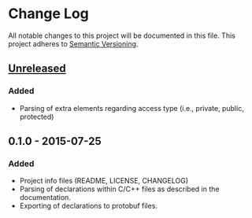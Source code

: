 # Change Log
All notable changes to this project will be documented in this file.
This project adheres to [Semantic Versioning](http://semver.org/).

## [Unreleased][unreleased]
### Added
- Parsing of extra elements regarding access type (i.e., private, public, protected)

## 0.1.0 - 2015-07-25
### Added
- Project info files (README, LICENSE, CHANGELOG)
- Parsing of declarations within C/C++ files as described in the documentation.
- Exporting of declarations to protobuf files.

[unreleased]: https://github.com/search-rug/cpptool/compare/v0.1.0...HEAD